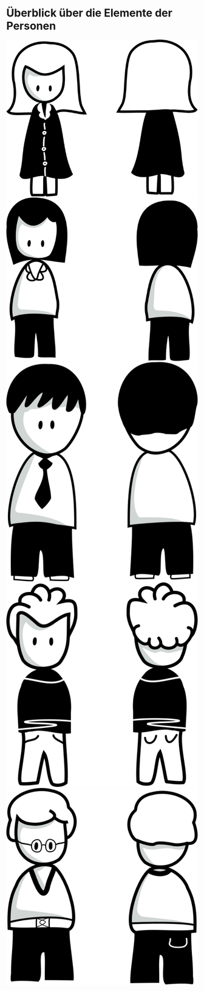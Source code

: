 # Überblick über die Elemente der Personen

![woman1 {: width=20px}][woman1]
![woman2 {: width=20px}][woman2]
![man1 {: width=20px}][man1]
![man2 {: width=20px}][man2]
![man3 {: width=20px}][man3]

[woman1]: https://github.com/mo-schubert/storytellingbox/blob/master/Characters/woman1.png "Characters - Woman 1"

[woman2]: https://github.com/mo-schubert/storytellingbox/blob/master/Characters/woman2.png "Characters - Woman 2"

[man1]: https://github.com/mo-schubert/storytellingbox/blob/master/Characters/man1.png "Characters - Man 1"

[man2]: https://github.com/mo-schubert/storytellingbox/blob/master/Characters/man2.png "Characters - Man 2"

[man3]: https://github.com/mo-schubert/storytellingbox/blob/master/Characters/man3.png "Characters - Man 3"
